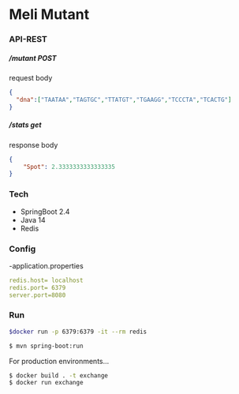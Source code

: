 # Meli Mutant 

### API-REST
##### /mutant POST
request body
```json
{ 
  "dna":["TAATAA","TAGTGC","TTATGT","TGAAGG","TCCCTA","TCACTG"]
} 
```
##### /stats get
response body
```json
{
    "Spot": 2.3333333333333335
}
```

    
### Tech
* SpringBoot 2.4
* Java 14
* Redis

### Config
-application.properties
```yaml
redis.host= localhost
redis.port= 6379
server.port=8080
```
### Run
```sh 
$docker run -p 6379:6379 -it --rm redis
```
```sh
$ mvn spring-boot:run
```

For production environments...

```sh
$ docker build . -t exchange
$ docker run exchange
```




